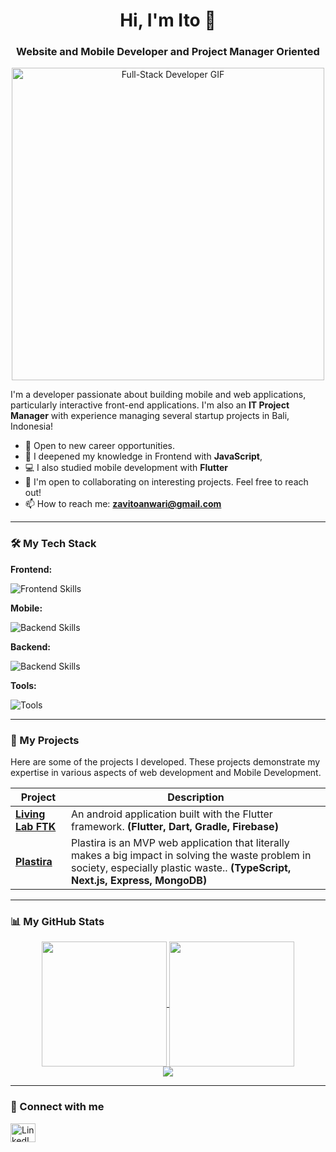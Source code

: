 <h1 align="center">Hi, I'm Ito 👋</h1>
<h3 align="center">Website and Mobile Developer and Project Manager Oriented</h3>

<p align="center">
  <img src="https://media1.giphy.com/media/v1.Y2lkPTc5MGI3NjExaWt6ZGQwNWJ2YWZzNm1kYjl5YXBidGx1bnp0NmllajdrY2Voc25qaSZlcD12MV9pbnRlcm5hbF9naWZfYnlfaWQmY3Q9Zw/LMcB8XospGZO8UQq87/giphy.gif" alt="Full-Stack Developer GIF" width="500"/>
</p>

I'm a developer passionate about building mobile and web applications, particularly interactive front-end applications. I'm also an **IT Project Manager** with experience managing several startup projects in Bali, Indonesia!

- 🔭 Open to new career opportunities.
- 🌱 I deepened my knowledge in Frontend with **JavaScript**,
- 💻 I also studied mobile development with **Flutter**
- 💬 I'm open to collaborating on interesting projects. Feel free to reach out!
- 📫 How to reach me: **[zavitoanwari@gmail.com](mailto:zavitoanwari@gmail.com)**

---

### 🛠️ My Tech Stack

**Frontend:**
<p>
  <img src="https://skillicons.dev/icons?i=html,css,javascript,ts,tailwind,react,vite,nextjs" alt="Frontend Skills" />
</p>

**Mobile:**
<p>
  <img src="https://skillicons.dev/icons?i=dart,kotlin,flutter,gradle" alt="Backend Skills" />
</p>

**Backend:**
<p>
  <img src="https://skillicons.dev/icons?i=express,mongodb,mysql" alt="Backend Skills" />
</p>

**Tools:**
<p>
  <img src="https://skillicons.dev/icons?i=git,github,vscode,androidstudio,webpack,docker,discord" alt="Tools" />
</p>

---

### 🚀 My Projects

Here are some of the projects I developed. These projects demonstrate my expertise in various aspects of web development and Mobile Development.

| Project                                                                      | Description                                                                                                                               |
| ---------------------------------------------------------------------------- | ----------------------------------------------------------------------------------------------------------------------------------------- |
| **[Living Lab FTK](https://github.com/zulvanavito/livingLabFTK)** | An android application built with the Flutter framework. **(Flutter, Dart, Gradle, Firebase)** |
| **[Plastira](https://github.com/zulvanavito/Plastira)** | Plastira is an MVP web application that literally makes a big impact in solving the waste problem in society, especially plastic waste.. **(TypeScript, Next.js, Express, MongoDB)** |

---

### 📊 My GitHub Stats

<p align="center">

  <!-- GitHub Stats -->
  <a href="https://github.com/anuraghazra/github-readme-stats">
    <img height="200" align="center" src="https://github-readme-stats.vercel.app/api?username=zulvanavito&show_icons=true&theme=radical&include_all_commits=true&count_private=true" />
  </a>

  <!-- Top Languages -->
  <a href="https://github.com/anuraghazra/github-readme-stats">
    <img height="200" align="center" src="https://github-readme-stats.vercel.app/api/top-langs/?username=zulvanavito&layout=compact&langs_count=8&theme=radical&include_all_commits=true&count_private=true" />
  </a>

  <!-- GitHub Streak -->
  <br/>
  <img src="https://github-readme-streak-stats.herokuapp.com/?user=zulvanavito&theme=radical&hide_border=false" />

</p>

---

### 🔗 Connect with me

<p align="left">
<a href="www.linkedin.com/in/zulvanavito" target="blank"><img align="center" src="https://raw.githubusercontent.com/rahuldkjain/github-profile-readme-generator/master/src/images/icons/Social/linked-in-alt.svg" alt="LinkedIn" height="30" width="40" /></a>
